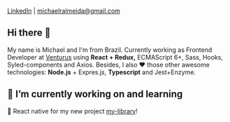 

[LinkedIn](https://www.linkedin.com/in/michaelralmeida/) | [michaelralmeida@gmail.com](mailto:michaelralmeida@gmail.com)

## Hi there 👋

My name is Michael and I'm from Brazil. Currently working as Frontend Developer at [Venturus](https://www.venturus.org.br/en/) using **React + Redux,** ECMAScript 6+, Sass, Hooks, Syled-components and Axios. Besides, I also ❤️ those other awesome technologies: **Node.js** + Expres.js, **Typescript** and Jest+Enzyme.


## 🔭 I’m currently working on and  learning

 :iphone: React native for my new project [my-library](https://github.com/michaelalmeida/my-library)! 
